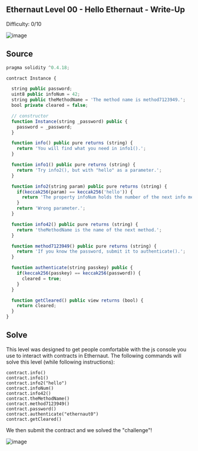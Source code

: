 ## Ethernaut Level 00 - Hello Ethernaut - Write-Up
<!--Authors: OofedUp-->

Difficulty: 0/10

![image](https://i.imgur.com/yXJKkmj.png)

## Source
```javascript
pragma solidity ^0.4.18;

contract Instance {

  string public password;
  uint8 public infoNum = 42;
  string public theMethodName = 'The method name is method7123949.';
  bool private cleared = false;

  // constructor
  function Instance(string _password) public {
    password = _password;
  }

  function info() public pure returns (string) {
    return 'You will find what you need in info1().';
  }

  function info1() public pure returns (string) {
    return 'Try info2(), but with "hello" as a parameter.';
  }

  function info2(string param) public pure returns (string) {
    if(keccak256(param) == keccak256('hello')) {
      return 'The property infoNum holds the number of the next info method to call.';
    }
    return 'Wrong parameter.';
  }

  function info42() public pure returns (string) {
    return 'theMethodName is the name of the next method.';
  }

  function method7123949() public pure returns (string) {
    return 'If you know the password, submit it to authenticate().';
  }

  function authenticate(string passkey) public {
    if(keccak256(passkey) == keccak256(password)) {
      cleared = true;
    }
  }

  function getCleared() public view returns (bool) {
    return cleared;
  }
}
```

## Solve
This level was designed to get people comfortable with the js console you use to interact with contracts in Ethernaut. The following commands will solve this level (while following instructions):

```
contract.info()
contract.info1()
contract.info2("hello")
contract.infoNum()
contract.info42()
contract.theMethodName()
contract.method7123949()
contract.password()
contract.authenticate("ethernaut0")
contract.getCleared()
```

We then submit the contract and we solved the "challenge"!

![image](https://i.imgur.com/1xxvmL5.png)
